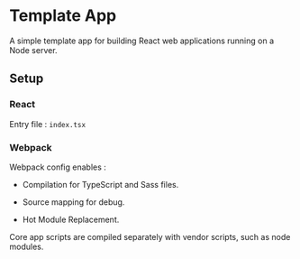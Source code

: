 # Template App

A simple template app for building React web applications running on a Node server.



## Setup

### React

Entry file : ```index.tsx```

### Webpack

Webpack config enables :

* Compilation for TypeScript and Sass files.

* Source mapping for debug.

* Hot Module Replacement.

Core app scripts are compiled separately with vendor scripts, such as node modules.


